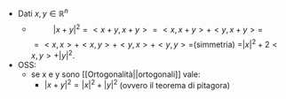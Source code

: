- Dati $x,y\in \mathbb{R}^n$
	- $$|x+y|^2=<x+y,x+y>=<x,x+y>+<y,x+y>=$$
	   $=<x,x>+<x,y>+<y,x>+<y,y>=$(simmetria)
	   =$|x|^{2}+2<x,y>+|y|^{2}$.
- OSS:
	- se x e y sono [[Ortogonalità||ortogonali]] vale:
		- $|x+y|^{2}=|x|^{2}+|y|^2$ (ovvero il teorema di pitagora)
